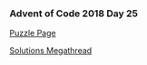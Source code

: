 ### Advent of Code 2018 Day 25

[Puzzle Page](https://adventofcode.com/2018/day/25)

[Solutions Megathread](https://www.reddit.com/r/adventofcode/comments/a9c61w/2018_day_25_solutions/)
